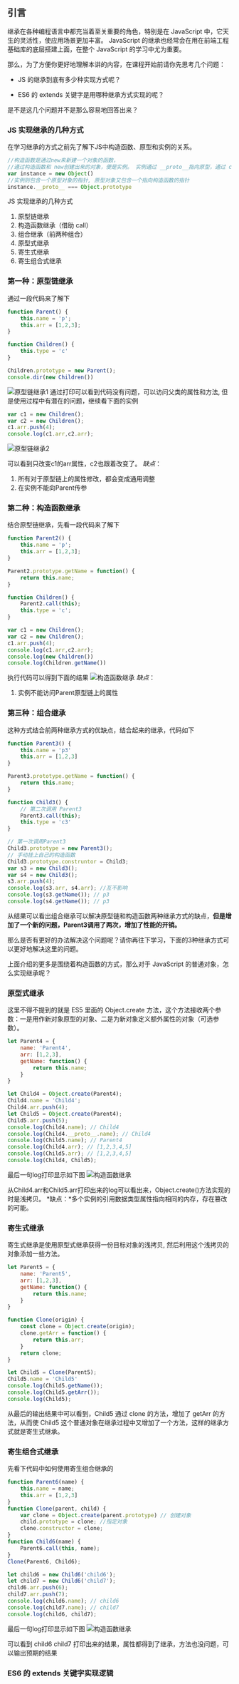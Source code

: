 ## 引言
继承在各种编程语言中都充当着至关重要的角色，特别是在 JavaScript 中，它天生的灵活性，使应用场景更加丰富。
JavaScript 的继承也经常会在用在前端工程基础库的底层搭建上面，在整个 JavaScript 的学习中尤为重要。

那么，为了方便你更好地理解本讲的内容，在课程开始前请你先思考几个问题：

 - JS 的继承到底有多少种实现方式呢？

 - ES6 的 extends 关键字是用哪种继承方式实现的呢？

是不是这几个问题并不是那么容易地回答出来？

### JS 实现继承的几种方式
在学习继承的方式之前先了解下JS中构造函数、原型和实例的关系。
```js
//构造函数是通过new来新建一个对象的函数，
//通过构造函数和 new创建出来的对象，便是实例。 实例通过 __proto__指向原型，通过 constructor指向构造函数。
var instance = new Object()
//实例则包含一个原型对象的指针, 原型对象又包含一个指向构造函数的指针
instance.__proto__ === Object.prototype
```

JS 实现继承的几种方式

1. 原型链继承
2. 构造函数继承（借助 call）
3. 组合继承（前两种组合）
4. 原型式继承
5. 寄生式继承
6. 寄生组合式继承

### 第一种：原型链继承
通过一段代码来了解下
```js
function Parent() {
	this.name = 'p';
	this.arr = [1,2,3];
}

function Children() {
	this.type = 'c'
}

Children.prototype = new Parent();
console.dir(new Children())
```
![原型链继承1](https://github.com/BGround/Web-Front-End-Interview/blob/main/JavaScript/image/原型链继承1.png)
通过打印可以看到代码没有问题，可以访问父类的属性和方法, 但是使用过程中有潜在的问题，继续看下面的实例
```js
var c1 = new Children();
var c2 = new Children();
c1.arr.push(4);
console.log(c1.arr,c2.arr);
```
![原型链继承2](https://github.com/BGround/Web-Front-End-Interview/blob/main/JavaScript/image/原型链继承2.png)

可以看到只改变c1的arr属性，c2也跟着改变了。
*缺点*：
1. 所有对于原型链上的属性修改，都会变成通用调整
2. 在实例不能向Parent传参

### 第二种：构造函数继承
结合原型链继承，先看一段代码来了解下
```js
function Parent2() {
	this.name = 'p';
	this.arr = [1,2,3];
}

Parent2.prototype.getName = function() {
	return this.name;
}

function Children() {
	Parent2.call(this);
	this.type = 'c';
}

var c1 = new Children();
var c2 = new Children();
c1.arr.push(4);
console.log(c1.arr,c2.arr);
console.log(new Children())
console.log(Children.getName())
```
执行代码可以得到下面的结果
![构造函数继承](https://github.com/BGround/Web-Front-End-Interview/blob/main/JavaScript/image/构造函数继承.png)
*缺点*：
1. 实例不能访问Parent原型链上的属性

### 第三种：组合继承
这种方式结合前两种继承方式的优缺点，结合起来的继承，代码如下

```js
function Parent3() {
	this.name = 'p3'
	this.arr = [1,2,3]
}

Parent3.prototype.getName = function() {
	return this.name;
}

function Child3() {
	// 第二次调用 Parent3
	Parent3.call(this);
	this.type = 'c3'
}

// 第一次调用Parent3
Child3.prototype = new Parent3();
// 手动挂上自己的构造函数
Child3.prototype.construntor = Child3;
var s3 = new Child3();
var s4 = new Child3();
s3.arr.push(4);
console.log(s3.arr, s4.arr); //互不影响
console.log(s3.getName()); // p3
console.log(s4.getName()); // p3
```
从结果可以看出组合继承可以解决原型链和构造函数两种继承方式的缺点，**但是增加了一个新的问题，Parent3调用了两次，增加了性能的开销。**

那么是否有更好的办法解决这个问题呢？请你再往下学习，下面的3种继承方式可以更好地解决这里的问题。

上面介绍的更多是围绕着构造函数的方式，那么对于 JavaScript 的普通对象，怎么实现继承呢？

### 原型式继承
这里不得不提到的就是 ES5 里面的 Object.create 方法，这个方法接收两个参数：一是用作新对象原型的对象、二是为新对象定义额外属性的对象（可选参数）。

```js
let Parent4 = {
	name: 'Parent4',
	arr: [1,2,3],
	getName: function() {
		return this.name;
	}
}

let Child4 = Object.create(Parent4);
Child4.name = 'Child4';
Child4.arr.push(4);
let Child5 = Object.create(Parent4);
Child5.arr.push(5);
console.log(Child4.name); // Child4
console.log(Child4.__proto__.name); // Child4
console.log(Child5.name); // Parent4
console.log(Child4.arr); // [1,2,3,4,5]
console.log(Child5.arr); // [1,2,3,4,5]
console.log(Child4, Child5); 
```
 最后一句log打印显示如下图
![构造函数继承](https://github.com/BGround/Web-Front-End-Interview/blob/main/JavaScript/image/原型式继承.png)

从Child4.arr和Child5.arr打印出来的log可以看出来，Object.create()方法实现的时是浅拷贝。
*缺点：*多个实例的引用数据类型属性指向相同的内存，存在篡改的可能。
 
### 寄生式继承
寄生式继承是使用原型式继承获得一份目标对象的浅拷贝, 然后利用这个浅拷贝的对象添加一些方法。

```js
let Parent5 = {
	name: 'Parent5',
	arr: [1,2,3],
	getName: function() {
		return this.name;
	}
}

function Clone(origin) {
	const clone = Object.create(origin);
	clone.getArr = function() {
		return this.arr;
	}
	return clone;
}

let Child5 = Clone(Parent5);
Child5.name = 'Child5'
console.log(Child5.getName());
console.log(Child5.getArr());
console.log(Child5);
```
从最后的输出结果中可以看到，Child5 通过 clone 的方法，增加了 getArr 的方法，从而使 Child5 这个普通对象在继承过程中又增加了一个方法，这样的继承方式就是寄生式继承。

### 寄生组合式继承
先看下代码中如何使用寄生组合继承的
```js
function Parent6(name) {
	this.name = name;
	this.arr = [1,2,3]
}
function Clone(parent, child) {
	var clone = Object.create(parent.prototype) // 创建对象
	child.prototype = clone; //指定对象
	clone.constructor = clone;
}
function Child6(name) {
	Parent6.call(this, name);
}
Clone(Parent6, Child6);

let child6 = new Child6('child6');
let child7 = new Child6('child7');
child6.arr.push(6);
child7.arr.push(7);
console.log(child6.name); // child6
console.log(child7.name); // child7
console.log(child6, child7);
```
 最后一句log打印显示如下图
![构造函数继承](https://github.com/BGround/Web-Front-End-Interview/blob/main/JavaScript/image/寄生组合继承.png)

可以看到 child6 child7 打印出来的结果，属性都得到了继承，方法也没问题，可以输出预期的结果

### ES6 的 extends 关键字实现逻辑



